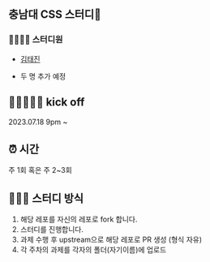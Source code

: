 ## 충남대 CSS 스터디📖

### 👨‍👩‍👦‍👦 스터디원

- [김태진](https://github.com/kimtaejin3)

- 두 명 추가 예정

## 🏃🏽‍♀️🏃‍♂️ kick off

2023.07.18 9pm ~

## ⏰ 시간

주 1회 혹은 주 2~3회

## 👩🏻‍💻 스터디 방식

1. 해당 레포를 자신의 레포로 fork 합니다.
2. 스터디를 진행합니다.
3. 과제 수행 후 upstream으로 해당 레포로 PR 생성 (형식 자유)
4. 각 주차의 과제를 각자의 폴더(자기이름)에 업로드
